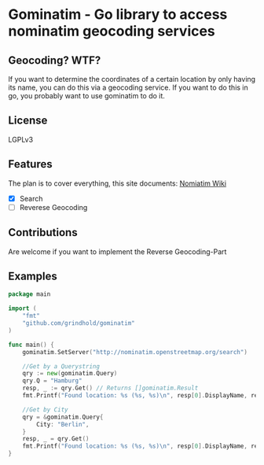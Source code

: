 # Gominatim - Go library to access nominatim geocoding services

## Geocoding? WTF?

If you want to determine the coordinates of a certain location by only having its
name, you can do this via a geocoding service. If you want to do this in go, you
probably want to use gominatim to do it.

## License

LGPLv3

## Features

The plan is to cover everything, this site documents:
[Nomiatim Wiki](http://wiki.openstreetmap.org/wiki/Nominatim)

 * [x] Search
 * [ ] Reverese Geocoding

## Contributions

Are welcome if you want to implement the Reverse Geocoding-Part

## Examples


```go
package main

import (
	"fmt"
	"github.com/grindhold/gominatim"
)

func main() {
	gominatim.SetServer("http://nominatim.openstreetmap.org/search")

	//Get by a Querystring
	qry := new(gominatim.Query)
	qry.Q = "Hamburg"
	resp, _ := qry.Get() // Returns []gominatim.Result
	fmt.Printf("Found location: %s (%s, %s)\n", resp[0].DisplayName, resp[0].Lat, resp[0].Lon)

	//Get by City
	qry = &gominatim.Query{
		City: "Berlin",
	}
	resp, _ = qry.Get()
	fmt.Printf("Found location: %s (%s, %s)\n", resp[0].DisplayName, resp[0].Lat, resp[0].Lon)
}
```
